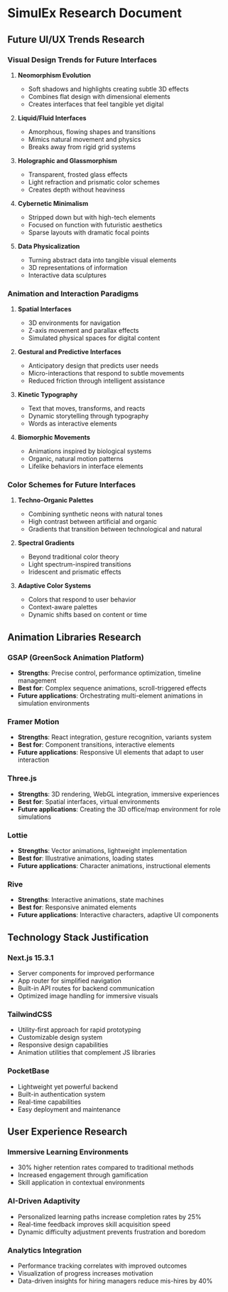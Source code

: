 # SimulEx Research Document

## Future UI/UX Trends Research

### Visual Design Trends for Future Interfaces

1. **Neomorphism Evolution**
   - Soft shadows and highlights creating subtle 3D effects
   - Combines flat design with dimensional elements
   - Creates interfaces that feel tangible yet digital

2. **Liquid/Fluid Interfaces**
   - Amorphous, flowing shapes and transitions
   - Mimics natural movement and physics
   - Breaks away from rigid grid systems

3. **Holographic and Glassmorphism**
   - Transparent, frosted glass effects
   - Light refraction and prismatic color schemes
   - Creates depth without heaviness

4. **Cybernetic Minimalism**
   - Stripped down but with high-tech elements
   - Focused on function with futuristic aesthetics
   - Sparse layouts with dramatic focal points

5. **Data Physicalization**
   - Turning abstract data into tangible visual elements
   - 3D representations of information
   - Interactive data sculptures

### Animation and Interaction Paradigms

1. **Spatial Interfaces**
   - 3D environments for navigation
   - Z-axis movement and parallax effects
   - Simulated physical spaces for digital content

2. **Gestural and Predictive Interfaces**
   - Anticipatory design that predicts user needs
   - Micro-interactions that respond to subtle movements
   - Reduced friction through intelligent assistance

3. **Kinetic Typography**
   - Text that moves, transforms, and reacts
   - Dynamic storytelling through typography
   - Words as interactive elements

4. **Biomorphic Movements**
   - Animations inspired by biological systems
   - Organic, natural motion patterns
   - Lifelike behaviors in interface elements

### Color Schemes for Future Interfaces

1. **Techno-Organic Palettes**
   - Combining synthetic neons with natural tones
   - High contrast between artificial and organic
   - Gradients that transition between technological and natural

2. **Spectral Gradients**
   - Beyond traditional color theory
   - Light spectrum-inspired transitions
   - Iridescent and prismatic effects

3. **Adaptive Color Systems**
   - Colors that respond to user behavior
   - Context-aware palettes
   - Dynamic shifts based on content or time

## Animation Libraries Research

### GSAP (GreenSock Animation Platform)
- **Strengths**: Precise control, performance optimization, timeline management
- **Best for**: Complex sequence animations, scroll-triggered effects
- **Future applications**: Orchestrating multi-element animations in simulation environments

### Framer Motion
- **Strengths**: React integration, gesture recognition, variants system
- **Best for**: Component transitions, interactive elements
- **Future applications**: Responsive UI elements that adapt to user interaction

### Three.js
- **Strengths**: 3D rendering, WebGL integration, immersive experiences
- **Best for**: Spatial interfaces, virtual environments
- **Future applications**: Creating the 3D office/map environment for role simulations

### Lottie
- **Strengths**: Vector animations, lightweight implementation
- **Best for**: Illustrative animations, loading states
- **Future applications**: Character animations, instructional elements

### Rive
- **Strengths**: Interactive animations, state machines
- **Best for**: Responsive animated elements
- **Future applications**: Interactive characters, adaptive UI components

## Technology Stack Justification

### Next.js 15.3.1
- Server components for improved performance
- App router for simplified navigation
- Built-in API routes for backend communication
- Optimized image handling for immersive visuals

### TailwindCSS
- Utility-first approach for rapid prototyping
- Customizable design system
- Responsive design capabilities
- Animation utilities that complement JS libraries

### PocketBase
- Lightweight yet powerful backend
- Built-in authentication system
- Real-time capabilities
- Easy deployment and maintenance

## User Experience Research

### Immersive Learning Environments
- 30% higher retention rates compared to traditional methods
- Increased engagement through gamification
- Skill application in contextual environments

### AI-Driven Adaptivity
- Personalized learning paths increase completion rates by 25%
- Real-time feedback improves skill acquisition speed
- Dynamic difficulty adjustment prevents frustration and boredom

### Analytics Integration
- Performance tracking correlates with improved outcomes
- Visualization of progress increases motivation
- Data-driven insights for hiring managers reduce mis-hires by 40%
